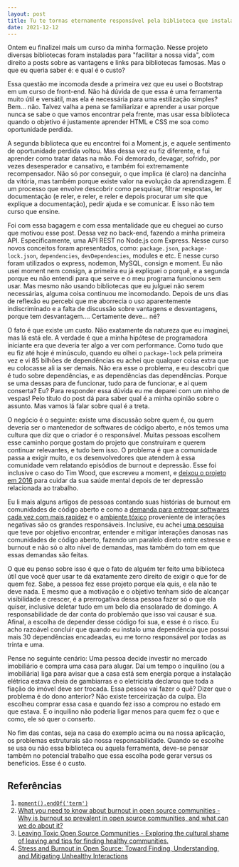 ```yaml
---
layout: post
title: Tu te tornas eternamente responsável pela biblioteca que instalas
date: 2021-12-12
---
```


Ontem eu finalizei mais um curso da minha formação. Nesse projeto diversas bibliotecas foram instaladas para "facilitar a nossa vida", com direito a posts sobre as vantagens e links para bibliotecas famosas. Mas o que eu queria saber é: e qual é o custo?

<!--more-->

Essa questão me incomoda desde a primeira vez que eu usei o Bootstrap em um curso de front-end. Não há dúvida de que essa é uma ferramenta muito útil e versátil, mas ela é necessária para uma estilização simples? Bem... não. Talvez valha a pena se familiarizar e aprender a usar porque nunca se sabe o que vamos encontrar pela frente, mas usar essa biblioteca quando o objetivo é justamente aprender HTML e CSS me soa como oportunidade perdida.

A segunda biblioteca que eu encontrei foi a Moment.js, e aquele sentimento de oportunidade perdida voltou. Mas dessa vez eu fiz diferente, e fui aprender como tratar datas na mão. Foi demorado, devagar, sofrido, por vezes desesperador e cansativo, e também foi extremamente recompensador. Não só por conseguir, o que implica (é claro) na dancinha da vitória, mas também porque existe valor na evolução da aprendizagem. É um processo que envolve descobrir como pesquisar, filtrar respostas, ler documentação (e reler, e reler, e reler e depois procurar um site que explique a documentação), pedir ajuda e se comunicar. E isso não tem curso que ensine.

Foi com essa bagagem e com essa mentalidade que eu cheguei ao curso que motivou esse post. Dessa vez no back-end, fazendo a minha primeira API. Especificamente, uma API REST no Node.js com Express. Nesse curso novos conceitos foram apresentados, como: `package.json`, `package-lock.json`, `dependencies`, `devDependencies`, modules e etc. E nesse curso foram utilizados o express, nodemon, MySQL, consign e moment. Eu não usei moment nem consign, a primeira eu já expliquei o porquê, e a segunda porque eu não entendi para que serve e o meu programa funcionou sem usar. Mas mesmo não usando bibliotecas que eu julguei não serem necessárias, alguma coisa continuou me incomodando. Depois de uns dias de reflexão eu percebi que me aborrecia o uso aparentemente indiscriminado e a falta de discussão sobre vantagens e desvantagens, porque tem desvantagem.... Certamente deve... né?  

O fato é que existe um custo. Não exatamente da natureza que eu imaginei, mas lá está ele. A verdade é que a minha hipótese de programadora iniciante era que deveria ter algo a ver com performance. Como tudo que eu fiz até hoje é minúsculo, quando eu olhei o `package-lock` pela primeira vez e vi 85 bilhões de dependências eu achei que qualquer coisa extra que eu colocasse ali ia ser demais. Não era esse o problema, e eu descobri que é tudo sobre dependências, e as dependências das dependências. Porque se uma dessas para de funcionar, tudo para de funcionar, e aí quem conserta? Eu? Para responder essa dúvida eu me deparei com um ninho de vespas! Pelo título do post dá para saber qual é a minha opinião sobre o assunto. Mas vamos lá falar sobre qual é a treta.

O negócio é o seguinte: existe uma discussão sobre quem é, ou quem deveria ser o mantenedor de softwares de código aberto, e nós temos uma cultura que diz que o criador é o responsável. Muitas pessoas escolhem esse caminho porque gostam do projeto que construíram e querem continuar relevantes, e tudo bem isso. O problema é que a comunidade passa a exigir muito, e os desenvolvedores que atendem à essa comunidade vem relatando episódios de burnout e depressão. Esse foi inclusive o caso do Tim Wood, que escreveu a moment, e [deixou o projeto em 2016][moment] para cuidar da sua saúde mental depois de ter depressão relacionada ao trabalho.

Eu li mais alguns artigos de pessoas contando suas histórias de burnout em comunidades de código aberto e como a [demanda para entregar softwares cada vez com mais rapidez][burnout] e o [ambiente tóxico][ambiente-toxico] proveniente de interações negativas são os grandes responsáveis. Inclusive, eu achei [uma pesquisa][pesquisa] que teve por objetivo encontrar, entender e mitigar interações danosas nas comunidades de código aberto, fazendo um paralelo direto entre estresse e burnout e não só o alto nível de demandas, mas também do tom em que essas demandas são feitas.

O que eu penso sobre isso é que o fato de alguém ter feito uma biblioteca útil que você quer usar te dá exatamente zero direito de exigir o que for de quem fez. Sabe, a pessoa fez esse projeto porque ela quis, e ela não te deve nada. E mesmo que a motivação e o objetivo tenham sido de alcançar visibilidade e crescer, é a prerrogativa dessa pessoa fazer só o que ela quiser, inclusive deletar tudo em um belo dia ensolarado de domingo. A responsabilidade de dar conta do problemão que isso vai causar é sua. Afinal, a escolha de depender desse código foi sua, e esse é o risco. Eu acho razoável concluir que quando eu instalo uma dependência que possui mais 30 dependências encadeadas, eu me torno responsável por todas as trinta e uma.

Pense no seguinte cenário: Uma pessoa decide investir no mercado imobiliário e compra uma casa para alugar. Daí um tempo o inquilino (ou a imobiliária) liga para avisar que a casa está sem energia porque a instalação elétrica estava cheia de gambiarras e o eletricista declarou que toda a fiação do imóvel deve ser trocada. Essa pessoa vai fazer o quê? Dizer que o problema é do dono anterior? Não existe terceirização da culpa. Ela escolheu comprar essa casa e quando fez isso a comprou no estado em que estava. E o inquilino não poderia ligar menos para quem fez o que e como, ele só quer o conserto.

No fim das contas, seja na casa do exemplo acima ou na nossa aplicação, os problemas estruturais são nossa responsabilidade. Quando se escolhe se usa ou não essa biblioteca ou aquela ferramenta, deve-se pensar também no potencial trabalho que essa escolha pode gerar versus os benefícios. Esse é o custo.

## Referências

1. [`moment().endOf('term')`][moment]
2. [What you need to know about burnout in open source communities - Why is burnout so prevalent in open source communities, and what can we do about it?][burnout]
3. [Leaving Toxic Open Source Communities - Exploring the cultural shame of leaving and tips for finding healthy communities.][ambiente-toxico]
4. [Stress and Burnout in Open Source: Toward Finding, Understanding, and Mitigating Unhealthy Interactions][pesquisa]

[moment]: https://medium.com/@timrwood/moment-endof-term-522d8965689
[burnout]: https://opensource.com/article/19/11/burnout-open-source-communities
[ambiente-toxico]: https://modelviewculture.com/pieces/leaving-toxic-open-source-communities
[pesquisa]: https://www.cs.cmu.edu/afs/cs.cmu.edu/Web/People/ckaestne/pdf/icsenier20.pdf